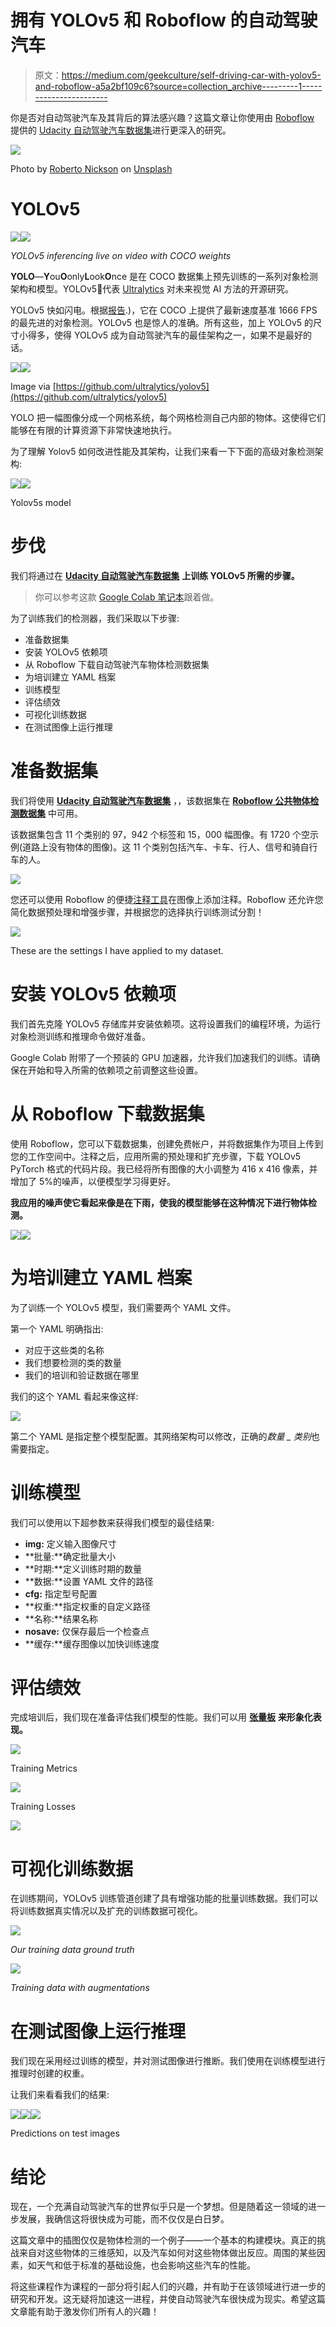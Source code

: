 # 拥有 YOLOv5 和 Roboflow 的自动驾驶汽车

> 原文：<https://medium.com/geekculture/self-driving-car-with-yolov5-and-roboflow-a5a2bf109c6?source=collection_archive---------1----------------------->

你是否对自动驾驶汽车及其背后的算法感兴趣？这篇文章让你使用由 [Roboflow](https://roboflow.com/) 提供的 [Udacity 自动驾驶汽车数据集](https://public.roboflow.com/object-detection/self-driving-car)进行更深入的研究。

![](img/6b297e13d18c95f090968267a155bdf4.png)

Photo by [Roberto Nickson](https://unsplash.com/@rpnickson?utm_source=medium&utm_medium=referral) on [Unsplash](https://unsplash.com?utm_source=medium&utm_medium=referral)

# YOLOv5

![](img/0a335451b94fc64d697deab736f66ea3.png)![](img/1b572e56763c4052935f62c2acfb1b6f.png)

*YOLOv5 inferencing live on video with COCO weights*

**YOLO**—**Y**ou**O**only**L**ook**O**nce 是在 COCO 数据集上预先训练的一系列对象检测架构和模型。YOLOv5🚀代表 [Ultralytics](https://ultralytics.com/) 对未来视觉 AI 方法的开源研究。

YOLOv5 快如闪电。根据[报告](https://blog.roboflow.com/yolov5-v6-0-is-here/#:~:text=Performance%20and%20speed%20benchmarks%20for,size%2032%20%2D%20Tesla%20v100).)，它在 COCO 上提供了最新速度基准 1666 FPS 的最先进的对象检测。YOLOv5 也是惊人的准确。所有这些，加上 YOLOv5 的尺寸小得多，使得 YOLOv5 成为自动驾驶汽车的最佳架构之一，如果不是最好的话。

![](img/a157e517792fd488a0d41aae70fa87f7.png)![](img/bb0ef6d18abb862e14cbb43650c7f985.png)

Image via [https://github.com/ultralytics/yolov5](https://github.com/ultralytics/yolov5)

YOLO 把一幅图像分成一个网格系统，每个网格检测自己内部的物体。这使得它们能够在有限的计算资源下非常快速地执行。

为了理解 Yolov5 如何改进性能及其架构，让我们来看一下下面的高级对象检测架构:

![](img/e40a154a0b89b6f15e28d6b02c2b78f4.png)![](img/b81015a2cbc5d6443b3118c65ca0cd12.png)

Yolov5s model

# 步伐

我们将通过在 [**Udacity 自动驾驶汽车数据集**](https://public.roboflow.com/object-detection/self-driving-car) **上训练 YOLOv5 所需的步骤。**

> 你可以参考这款 [Google Colab 笔记本](https://colab.research.google.com/drive/1I3vLiAPh_08BdEo0JoNyzVIqVKmxn3fJ?usp=sharing)跟着做。

为了训练我们的检测器，我们采取以下步骤:

*   准备数据集
*   安装 YOLOv5 依赖项
*   从 Roboflow 下载自动驾驶汽车物体检测数据集
*   为培训建立 YAML 档案
*   训练模型
*   评估绩效
*   可视化训练数据
*   在测试图像上运行推理

# 准备数据集

我们将使用 [**Udacity 自动驾驶汽车数据集**](https://public.roboflow.com/object-detection/self-driving-car) ，，该数据集在 [**Roboflow 公共物体检测数据集**](https://public.roboflow.com/object-detection) 中可用。

该数据集包含 11 个类别的 97，942 个标签和 15，000 幅图像。有 1720 个空示例(道路上没有物体的图像)。这 11 个类别包括汽车、卡车、行人、信号和骑自行车的人。

![](img/26b5e8c5cd6a94a75416695c8c40ae5f.png)

您还可以使用 Roboflow 的便捷[注释工具](https://docs.roboflow.com/annotate)在图像上添加注释。Roboflow 还允许您简化数据预处理和增强步骤，并根据您的选择执行训练测试分割！

![](img/f79b2f5eacb54446c26da60c77d5b628.png)

These are the settings I have applied to my dataset.

# **安装 YOLOv5 依赖项**

我们首先克隆 YOLOv5 存储库并安装依赖项。这将设置我们的编程环境，为运行对象检测训练和推理命令做好准备。

Google Colab 附带了一个预装的 GPU 加速器，允许我们加速我们的训练。请确保在开始和导入所需的依赖项之前调整这些设置。

# 从 Roboflow 下载数据集

使用 Roboflow，您可以下载数据集，创建免费帐户，并将数据集作为项目上传到您的工作空间中。注释之后，应用所需的预处理和扩充步骤，下载 YOLOv5 PyTorch 格式的代码片段。我已经将所有图像的大小调整为 416 x 416 像素，并增加了 5%的噪声，以便模型学习得更好。

**我应用的噪声使它看起来像是在下雨，使我的模型能够在这种情况下进行物体检测。**

![](img/b140344813625e007fbcacf4d2d23f7b.png)![](img/c31aa1967a12e467e77e47060e0b9af4.png)

# 为培训建立 YAML 档案

为了训练一个 YOLOv5 模型，我们需要两个 YAML 文件。

第一个 YAML 明确指出:

*   对应于这些类的名称
*   我们想要检测的类的数量
*   我们的培训和验证数据在哪里

我们的这个 YAML 看起来像这样:

![](img/7541056b81a5832f67d42d6a79328ed2.png)

第二个 YAML 是指定整个模型配置。其网络架构可以修改，正确的*数量 _ 类别*也需要指定。

# 训练模型

我们可以使用以下超参数来获得我们模型的最佳结果:

*   **img:** 定义输入图像尺寸
*   **批量:**确定批量大小
*   **时期:**定义训练时期的数量
*   **数据:**设置 YAML 文件的路径
*   **cfg:** 指定型号配置
*   **权重:**指定权重的自定义路径
*   **名称:**结果名称
*   **nosave:** 仅保存最后一个检查点
*   **缓存:**缓存图像以加快训练速度

# 评估绩效

完成培训后，我们现在准备评估我们模型的性能。我们可以用 [**张量板**](https://www.tensorflow.org/tensorboard) **来形象化表现。**

![](img/3aa8a1707e150fba925ff93048b2dd28.png)

Training Metrics

![](img/845c0b3995115934df35ac5779044c2b.png)

Training Losses

![](img/fb72a76aecaaa3c02a0642906d1f64f8.png)

# 可视化训练数据

在训练期间，YOLOv5 训练管道创建了具有增强功能的批量训练数据。我们可以将训练数据真实情况以及扩充的训练数据可视化。

![](img/6952464ed41e4b4c3882f10daa9604b9.png)

*Our training data ground truth*

![](img/6957b33eac2f83152943dbf6fcfe7a97.png)

*Training data with augmentations*

# 在测试图像上运行推理

我们现在采用经过训练的模型，并对测试图像进行推断。我们使用在训练模型进行推理时创建的权重。

让我们来看看我们的结果:

![](img/4c48c936d27841b74c34826c6c3148af.png)![](img/7ebba0af5a83f6a1e1f03806f1b5f64a.png)![](img/3736157c216daed7dff93860dd060ebe.png)

Predictions on test images

# 结论

现在，一个充满自动驾驶汽车的世界似乎只是一个梦想。但是随着这一领域的进一步发展，我确信这将很快成为可能，而不仅仅是白日梦。

这篇文章中的插图仅仅是物体检测的一个例子——一个基本的构建模块。真正的挑战来自对这些物体的三维感知，以及汽车如何对这些物体做出反应。周围的某些因素，如天气和低于标准的基础设施，也会影响这些汽车的性能。

将这些课程作为课程的一部分将引起人们的兴趣，并有助于在该领域进行进一步的研究和开发。这无疑将加速这一进程，并使自动驾驶汽车很快成为现实。希望这篇文章能有助于激发你们所有人的兴趣！